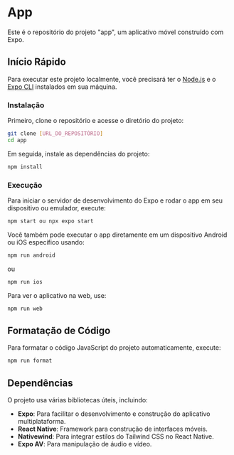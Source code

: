 # App

Este é o repositório do projeto "app", um aplicativo móvel construído com Expo.

## Início Rápido

Para executar este projeto localmente, você precisará ter o [Node.js](https://nodejs.org) e o [Expo CLI](https://expo.dev/tools#cli) instalados em sua máquina.

### Instalação

Primeiro, clone o repositório e acesse o diretório do projeto:

```bash
git clone [URL_DO_REPOSITÓRIO]
cd app
```

Em seguida, instale as dependências do projeto:

```bash
npm install
```

### Execução

Para iniciar o servidor de desenvolvimento do Expo e rodar o app em seu dispositivo ou emulador, execute:

```bash
npm start ou npx expo start
```

Você também pode executar o app diretamente em um dispositivo Android ou iOS específico usando:

```bash
npm run android
```

ou

```bash
npm run ios
```

Para ver o aplicativo na web, use:

```bash
npm run web
```

## Formatação de Código

Para formatar o código JavaScript do projeto automaticamente, execute:

```bash
npm run format
```

## Dependências

O projeto usa várias bibliotecas úteis, incluindo:

- **Expo**: Para facilitar o desenvolvimento e construção do aplicativo multiplataforma.
- **React Native**: Framework para construção de interfaces móveis.
- **Nativewind**: Para integrar estilos do Tailwind CSS no React Native.
- **Expo AV**: Para manipulação de áudio e vídeo.
